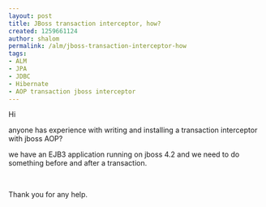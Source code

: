 ```yaml
---
layout: post
title: JBoss transaction interceptor, how?
created: 1259661124
author: shalom
permalink: /alm/jboss-transaction-interceptor-how
tags:
- ALM
- JPA
- JDBC
- Hibernate
- AOP transaction jboss interceptor
---
```

<p>Hi</p>
<p>anyone has experience with writing and installing a transaction interceptor with jboss AOP?</p>
<p>we have an EJB3 application running on jboss 4.2 and we need to do something before and after a transaction.</p>
<p>&nbsp;</p>
<p>Thank you for any help.</p>
<p>&nbsp;</p>
<p>&nbsp;</p>
